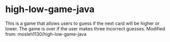 high-low-game-java
==================
This is a game that allows users to guess if the next card will be higher or lower. The game is over if the user makes three incorrect guesses. Modified from: mosleh1130/high-low-game-java
